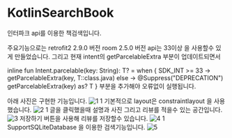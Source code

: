 # KotlinSearchBook

인터파크 api를 이용한 책검색입니다.

주요기능으로는
retrofit2 2.9.0 버전
room 2.5.0 버전
api는 33이상 을 사용할수 있게 만들었습니다.
그리고 현재 intent의 getParcelableExtra 부분이 업데이트되면서

inline fun <reified T : Parcelable> Intent.parcelable(key: String): T? = when {
        SDK_INT >= 33 -> getParcelableExtra(key, T::class.java)
        else -> @Suppress("DEPRECATION") getParcelableExtra(key) as? T
    }
  부분을 추가해야 오류없이 실행됩니다.

  아래 사진은 구현한 기능입니다.
![1 1](https://user-images.githubusercontent.com/105340085/215736858-879fc8f8-5b3d-499a-bfd0-b922eba394f6.png)
  기본적으로 layout은 constraintlayout 을 사용했습니다.
![2 1](https://user-images.githubusercontent.com/105340085/215736862-966fc0dc-2c96-4940-aec3-582a6178a371.png)
  글을 클릭했을때 설명과 사진 그리고 리뷰를 적을수 있는 공간입니다.
![3](https://user-images.githubusercontent.com/105340085/215736850-849890c2-8ae9-4436-8675-5fb0aa6a3e8a.PNG)
  저장하기 버튼을 사용해 리뷰를 저장할수 있습니다.
![4 1](https://user-images.githubusercontent.com/105340085/215736855-d753aaf6-ffa8-4ae0-8221-63f3ade7da77.png)
  SupportSQLiteDatabase 을 이용한 검색기능입니다.
![5](https://user-images.githubusercontent.com/105340085/215736857-d38da740-b1ad-44f0-9074-ba5527245813.PNG)

